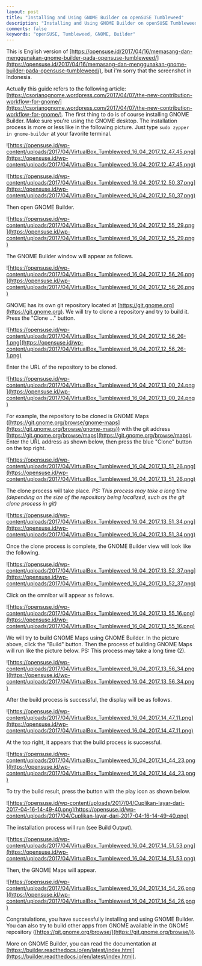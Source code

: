 ```yaml
---
layout: post
title: "Installing and Using GNOME Builder on openSUSE Tumbleweed"
description: "Installing and Using GNOME Builder on openSUSE Tumbleweed"
comments: false
keywords: "openSUSE, Tumbleweed, GNOME, Builder"
---
```


This is English version of [https://opensuse.id/2017/04/16/memasang-dan-menggunakan-gnome-builder-pada-opensuse-tumbleweed/](https://opensuse.id/2017/04/16/memasang-dan-menggunakan-gnome-builder-pada-opensuse-tumbleweed/), but i'm sorry that the screenshot in Indonesia.

Actually this guide refers to the following article: [https://csorianognome.wordpress.com/2017/04/07/the-new-contribution-workflow-for-gnome/](https://csorianognome.wordpress.com/2017/04/07/the-new-contribution-workflow-for-gnome/). The first thing to do is of course installing GNOME Builder. Make sure you're using the GNOME desktop. The installation process is more or less like in the following picture. Just type `sudo zypper in gnome-builder` at your favorite terminal.

![https://opensuse.id/wp-content/uploads/2017/04/VirtualBox_Tumbleweed_16_04_2017_12_47_45.png](https://opensuse.id/wp-content/uploads/2017/04/VirtualBox_Tumbleweed_16_04_2017_12_47_45.png)

![https://opensuse.id/wp-content/uploads/2017/04/VirtualBox_Tumbleweed_16_04_2017_12_50_37.png](https://opensuse.id/wp-content/uploads/2017/04/VirtualBox_Tumbleweed_16_04_2017_12_50_37.png)

Then open GNOME Builder.

![https://opensuse.id/wp-content/uploads/2017/04/VirtualBox_Tumbleweed_16_04_2017_12_55_29.png](https://opensuse.id/wp-content/uploads/2017/04/VirtualBox_Tumbleweed_16_04_2017_12_55_29.png)

The GNOME Builder window will appear as follows.

![https://opensuse.id/wp-content/uploads/2017/04/VirtualBox_Tumbleweed_16_04_2017_12_56_26.png](https://opensuse.id/wp-content/uploads/2017/04/VirtualBox_Tumbleweed_16_04_2017_12_56_26.png)

GNOME has its own git repository located at [https://git.gnome.org](https://git.gnome.org). We will try to clone a repository and try to build it. Press the "Clone ..." button.

![https://opensuse.id/wp-content/uploads/2017/04/VirtualBox_Tumbleweed_16_04_2017_12_56_26-1.png](https://opensuse.id/wp-content/uploads/2017/04/VirtualBox_Tumbleweed_16_04_2017_12_56_26-1.png)

Enter the URL of the repository to be cloned.

![https://opensuse.id/wp-content/uploads/2017/04/VirtualBox_Tumbleweed_16_04_2017_13_00_24.png](https://opensuse.id/wp-content/uploads/2017/04/VirtualBox_Tumbleweed_16_04_2017_13_00_24.png)

For example, the repository to be cloned is GNOME Maps ([https://git.gnome.org/browse/gnome-maps](https://git.gnome.org/browse/gnome-maps)) with the git address [https://git.gnome.org/browse/maps](https://git.gnome.org/browse/maps). Enter the URL address as shown below, then press the blue "Clone" button on the top right.

![https://opensuse.id/wp-content/uploads/2017/04/VirtualBox_Tumbleweed_16_04_2017_13_51_26.png](https://opensuse.id/wp-content/uploads/2017/04/VirtualBox_Tumbleweed_16_04_2017_13_51_26.png)

The clone process will take place. *PS: This process may take a long time (depending on the size of the repository being localized, such as the git clone process in git)*

![https://opensuse.id/wp-content/uploads/2017/04/VirtualBox_Tumbleweed_16_04_2017_13_51_34.png](https://opensuse.id/wp-content/uploads/2017/04/VirtualBox_Tumbleweed_16_04_2017_13_51_34.png)

Once the clone process is complete, the GNOME Builder view will look like the following.

![https://opensuse.id/wp-content/uploads/2017/04/VirtualBox_Tumbleweed_16_04_2017_13_52_37.png](https://opensuse.id/wp-content/uploads/2017/04/VirtualBox_Tumbleweed_16_04_2017_13_52_37.png)

Click on the omnibar will appear as follows.

![https://opensuse.id/wp-content/uploads/2017/04/VirtualBox_Tumbleweed_16_04_2017_13_55_16.png](https://opensuse.id/wp-content/uploads/2017/04/VirtualBox_Tumbleweed_16_04_2017_13_55_16.png)

We will try to build GNOME Maps using GNOME Builder. In the picture above, click the "Build" button. Then the process of building GNOME Maps will run like the picture below. PS: This process may take a long time (2).

![https://opensuse.id/wp-content/uploads/2017/04/VirtualBox_Tumbleweed_16_04_2017_13_56_34.png](https://opensuse.id/wp-content/uploads/2017/04/VirtualBox_Tumbleweed_16_04_2017_13_56_34.png)

After the build process is successful, the display will be as follows.

![https://opensuse.id/wp-content/uploads/2017/04/VirtualBox_Tumbleweed_16_04_2017_14_47_11.png](https://opensuse.id/wp-content/uploads/2017/04/VirtualBox_Tumbleweed_16_04_2017_14_47_11.png)

At the top right, it appears that the build process is successful.

![https://opensuse.id/wp-content/uploads/2017/04/VirtualBox_Tumbleweed_16_04_2017_14_44_23.png](https://opensuse.id/wp-content/uploads/2017/04/VirtualBox_Tumbleweed_16_04_2017_14_44_23.png)

To try the build result, press the button with the play icon as shown below.

![https://opensuse.id/wp-content/uploads/2017/04/Cuplikan-layar-dari-2017-04-16-14-49-40.png](https://opensuse.id/wp-content/uploads/2017/04/Cuplikan-layar-dari-2017-04-16-14-49-40.png)

The installation process will run (see Build Output).

![https://opensuse.id/wp-content/uploads/2017/04/VirtualBox_Tumbleweed_16_04_2017_14_51_53.png](https://opensuse.id/wp-content/uploads/2017/04/VirtualBox_Tumbleweed_16_04_2017_14_51_53.png)

Then, the GNOME Maps will appear.

![https://opensuse.id/wp-content/uploads/2017/04/VirtualBox_Tumbleweed_16_04_2017_14_54_26.png](https://opensuse.id/wp-content/uploads/2017/04/VirtualBox_Tumbleweed_16_04_2017_14_54_26.png)

Congratulations, you have successfully installing and using GNOME Builder. You can also try to build other apps from GNOME available in the GNOME repository ([https://git.gnome.org/browse/](https://git.gnome.org/browse/)).

More on GNOME Builder, you can read the documentation at [https://builder.readthedocs.io/en/latest/index.html](https://builder.readthedocs.io/en/latest/index.html).
